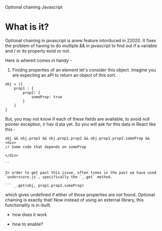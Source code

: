 Optional chaining Javascript 

# What is it? 
Optional chaining in javascript is  anew feature intorduced in 22020. It fixes the problem of having to do multiple && in javascript to find out if a variable and / or its property exist or not. 

Here is whereit comes in handy - 

1. Finidng properties of an element
let's consider this object. Imagine you are expecting an aPI to return an object of this sort. 
```JS
obj = |{
    prop1 : {
        prop2: {
            someProp: true
        }
    }
}
```

But, you may not know if each of these fields are available, to avoid null pointer exception, ir hav d ata yet. So you will ask for this data in React like this - 

```
obj && obj.prop1 && obj.prop1.prop2 && obj.prop1.prop2.someProp && 
<div>
// Some code that depends on someProp

</div>

``

In order to get past this issue, often times in the past we have used `underscore.js`, specifically the `_.get` method. 

``` _.get(obj, prop1.prop2.someProp)
```
which gives undefined if either of those properties are not found. 
Optional chaining is exactly that! Now instead of using an external library, this functionality is in-built. 


- how does it work



- how to enable?


